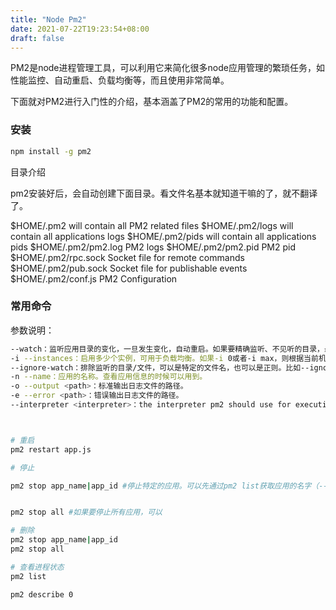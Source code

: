 ```yaml
---
title: "Node Pm2"
date: 2021-07-22T19:23:54+08:00
draft: false
---
```


PM2是node进程管理工具，可以利用它来简化很多node应用管理的繁琐任务，如性能监控、自动重启、负载均衡等，而且使用非常简单。

下面就对PM2进行入门性的介绍，基本涵盖了PM2的常用的功能和配置。

### 安装

```bash
npm install -g pm2
```

目录介绍

pm2安装好后，会自动创建下面目录。看文件名基本就知道干嘛的了，就不翻译了。

$HOME/.pm2 will contain all PM2 related files
$HOME/.pm2/logs will contain all applications logs
$HOME/.pm2/pids will contain all applications pids
$HOME/.pm2/pm2.log PM2 logs
$HOME/.pm2/pm2.pid PM2 pid
$HOME/.pm2/rpc.sock Socket file for remote commands
$HOME/.pm2/pub.sock Socket file for publishable events
$HOME/.pm2/conf.js PM2 Configuration

### 常用命令

参数说明：
```bash
--watch：监听应用目录的变化，一旦发生变化，自动重启。如果要精确监听、不见听的目录，最好通过配置文件。
-i --instances：启用多少个实例，可用于负载均衡。如果-i 0或者-i max，则根据当前机器核数确定实例数目。
--ignore-watch：排除监听的目录/文件，可以是特定的文件名，也可以是正则。比如--ignore-watch="test node_modules "some scripts""
-n --name：应用的名称。查看应用信息的时候可以用到。
-o --output <path>：标准输出日志文件的路径。
-e --error <path>：错误输出日志文件的路径。
--interpreter <interpreter>：the interpreter pm2 should use for executing app (bash, python...)。比如你用的coffee script来编写应用。



# 重启
pm2 restart app.js

# 停止

pm2 stop app_name|app_id #停止特定的应用。可以先通过pm2 list获取应用的名字（--name指定的）或者进程id。


pm2 stop all #如果要停止所有应用，可以

# 删除
pm2 stop app_name|app_id
pm2 stop all

# 查看进程状态
pm2 list

pm2 describe 0
```